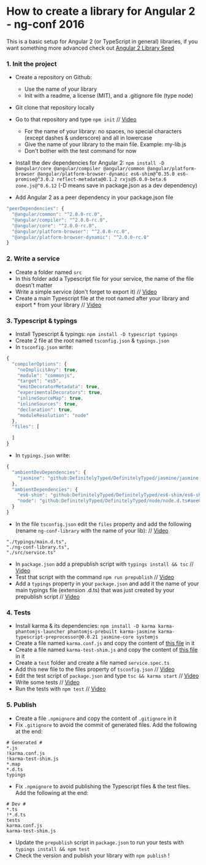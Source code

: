 # How to create a library for Angular 2 - ng-conf 2016
This is a basic setup for Angular 2 (or TypeScript in general) libraries, if you want something more advanced check out [Angular 2 Library Seed](https://github.com/preboot/angular2-library-seed)

### 1. Init the project
- Create a repository on Github:
	- Use the name of your library
	- Init with a readme, a license (MIT), and a .gitignore file (type node)

- Git clone that repository locally
- Go to that repository and type `npm init` // [Video](https://youtu.be/LHKrJGW_QX0)
	- For the name of your library: no spaces, no special characters (except dashes & underscore) and all in lowercase
	- Give the name of your library to the main file. Example: my-lib.js
	- Don't bother with the test command for now

- Install the dev dependencies for Angular 2: `npm install -D @angular/core @angular/compiler @angular/common @angular/platform-browser @angular/platform-browser-dynamic es6-shim@^0.35.0 es6-promise@^3.0.2 reflect-metadata@0.1.2 rxjs@5.0.0-beta.6 zone.js@^0.6.12` (-D means save in package.json as a dev dependency)
- Add Angular 2 as a peer dependency in your package.json file
```js
"peerDependencies": {
  "@angular/common": "^2.0.0-rc.0",
  "@angular/compiler": "^2.0.0-rc.0",
  "@angular/core": "^2.0.0-rc.0",
  "@angular/platform-browser": "^2.0.0-rc.0",
  "@angular/platform-browser-dynamic": "^2.0.0-rc.0"
}
```

### 2. Write a service
- Create a folder named `src`
- In this folder add a Typescript file for your service, the name of the file doesn't matter
- Write a simple service (don't forget to export it) // [Video](https://youtu.be/3miw5X6pUDA)
- Create a main Typescript file at the root named after your library and export * from your library // [Video](https://youtu.be/H_kZ7vLowBw)

### 3. Typescript & typings
- Install Typescript & typings: `npm install -D typescript typings`
- Create 2 file at the root named `tsconfig.json` & `typings.json`
- In `tsconfig.json` write:
```js
{
  "compilerOptions": {
    "noImplicitAny": true,
    "module": "commonjs",
    "target": "es5",
    "emitDecoratorMetadata": true,
    "experimentalDecorators": true,
    "inlineSourceMap": true,
    "inlineSources": true,
    "declaration": true,
    "moduleResolution": "node"
  },
  "files": [

  ]
}
```
- In `typings.json` write:
```js
{
  "ambientDevDependencies": {
    "jasmine": "github:DefinitelyTyped/DefinitelyTyped/jasmine/jasmine.d.ts#dd638012d63e069f2c99d06ef4dcc9616a943ee4"
  },
  "ambientDependencies": {
    "es6-shim": "github:DefinitelyTyped/DefinitelyTyped/es6-shim/es6-shim.d.ts#6697d6f7dadbf5773cb40ecda35a76027e0783b2",
    "node": "github:DefinitelyTyped/DefinitelyTyped/node/node.d.ts#aee0039a2d6686ec78352125010ebb38a7a7d743"
  }
}
```
- In the file `tsconfig.json` edit the `files` property and add the following (rename `ng-conf-library` with the name of your lib): // [Video](https://youtu.be/dv7ml7LXuqM)
```
"./typings/main.d.ts",
"./ng-conf-library.ts",
"./src/service.ts"
```
- In `package.json` add a prepublish script with `typings install && tsc` // [Video](https://youtu.be/dv7ml7LXuqM?t=11s)
- Test that script with the command `npm run prepublish` // [Video](https://youtu.be/dv7ml7LXuqM?t=20s)
- Add a `typings` property in your `package.json` and add it the name of your main typings file (extension .d.ts) that was just created by your prepublish script // [Video](https://youtu.be/dv7ml7LXuqM?t=36s)

### 4. Tests
- Install karma & its dependencies: `npm install -D karma karma-phantomjs-launcher phantomjs-prebuilt karma-jasmine karma-typescript-preprocessor@0.0.21 jasmine-core systemjs`
- Create a file named `karma.conf.js` and copy the content of [this file](https://github.com/ocombe/ng-conf-library/blob/master/karma.conf.js) in it
- Create a file named `karma-test-shim.js` and copy the content of [this file](https://github.com/ocombe/ng-conf-library/blob/master/karma-test-shim.js) in it
- Create a `test` folder and create a file named `service.spec.ts`
- Add this new file to the files property of `tsconfig.json` // [Video](https://youtu.be/fsEZiCkos-Q)
- Edit the test script of `package.json` and type `tsc && karma start` // [Video](https://youtu.be/fsEZiCkos-Q?t=6s)
- Write some tests // [Video](https://youtu.be/fsEZiCkos-Q?t=13s)
- Run the tests with `npm test` // [Video](https://youtu.be/fsEZiCkos-Q?t=2m24s)

### 5. Publish
- Create a file `.npmignore` and copy the content of `.gitignore` in it
- Fix `.gitignore` to avoid the commit of generated files. Add the following at the end:
```
# Generated #
*.js
!karma.conf.js
!karma-test-shim.js
*.map
*.d.ts
typings
```
- Fix `.npmignore` to avoid publishing the Typescript files & the test files. Add the following at the end:
```
# Dev #
*.ts
!*.d.ts
tests
karma.conf.js
karma-test-shim.js
```
- Update the `prepublish` script in `package.json` to run your tests with `typings install && npm test`
- Check the version and publish your library with `npm publish` !
